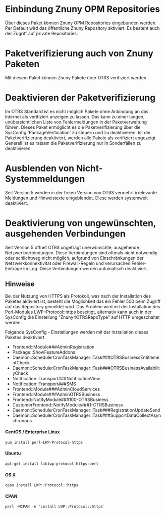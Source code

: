 # Einbindung Znuny OPM Repositories

Über dieses Paket können Znuny OPM Repositories eingebunden werden. Per Default wird das öffentliche Znuny Repository aktiviert. Es besteht auch der Zugriff auf private Repositories.


# Paketverifizierung auch von Znuny Paketen

Mit diesem Paket können Znuny Pakete über OTRS verifiziert werden.


# Deaktivieren der Paketverifizierung

Im OTRS Standard ist es nicht möglich Pakete ohne Anbindung an das Internet als verifiziert anzeigen zu lassen. Das kann zu einer langen, unübersichtlichen Liste von Fehlermeldungen in der Paketverwaltung führen. Dieses Paket ermöglicht es die Paketverifizierung über die SysConfig 'PackageVerification' zu steuern und zu deaktivieren. Ist die Paketverifizierung deaktiviert, werden alle Pakete als verifiziert angezeigt. Generell ist es ratsam die Paketverifizierung nur in Sonderfällen zu deaktivieren.

# Ausblenden von Nicht-Systemmeldungen

Seit Version 5 werden in der freien Version von OTRS vermehrt irrelevante Meldungen und Hinweistexte eingeblendet. Diese werden systemweit deaktiviert.

# Deaktivierung von ungewünschten, ausgehenden Verbindungen

Seit Version 5 öffnet OTRS ungefragt unerwünschte, ausgehende Netzwerkverbindungen. Diese Verbindungen sind oftmals nicht notwendig oder schlichtweg nicht möglich, aufgrund von Einschränkungen der Netzwerkkonnektivität oder Firewall-Regeln und verursachen Fehler-Einträge im Log. Diese Verbindungen werden automatisch deaktiviert.

## Hinweise
Bei der Nutzung von HTTPS als Protokoll, was nach der Installation des Paketes aktiviert ist, besteht die Möglichkeit das ein Fehler 500 beim Zugriff auf das Repository gemeldet wird. Das Problem wird mit der Installation des Perl-Modules LWP::Protocol::https beseitigt, alternativ kann auch in der SysConfig die Einstellung "Znuny4OTRSRepoType" auf HTTP umgeschaltet werden.


Folgende SysConfig - Einstellungen werden mit der Installation dieses Paketes deaktiviert.

- Frontend::Module###AdminRegistration
- Package::ShowFeatureAddons
- Daemon::SchedulerCronTaskManager::Task###OTRSBusinessEntitlementCheck
- Daemon::SchedulerCronTaskManager::Task###OTRSBusinessAvailabilityCheck
- Notification::Transport###NotificationView
- Notification::Transport###SMS
- Frontend::Module###AdminCloudServices
- Frontend::Module###AdminOTRSBusiness
- Frontend::NotifyModule###100-OTRSBusiness
- CustomerFrontend::NotifyModule###1-OTRSBusiness
- Daemon::SchedulerCronTaskManager::Task###RegistrationUpdateSend
- Daemon::SchedulerCronTaskManager::Task###SupportDataCollectAsynchronous


#### CentOS / Enterprise Linux
```
yum install perl-LWP-Protocol-https
```
#### Ubuntu
```
apt-get install liblwp-protocol-https-perl
```
#### OS X
```
cpan install LWP::Protocol::https
```
#### CPAN
```
perl -MCPAN -e 'install LWP::Protocol::https'
```
